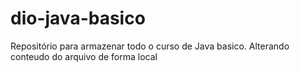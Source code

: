 # dio-java-basico
Repositório para armazenar todo o curso de Java basico.
Alterando conteudo do arquivo de forma local